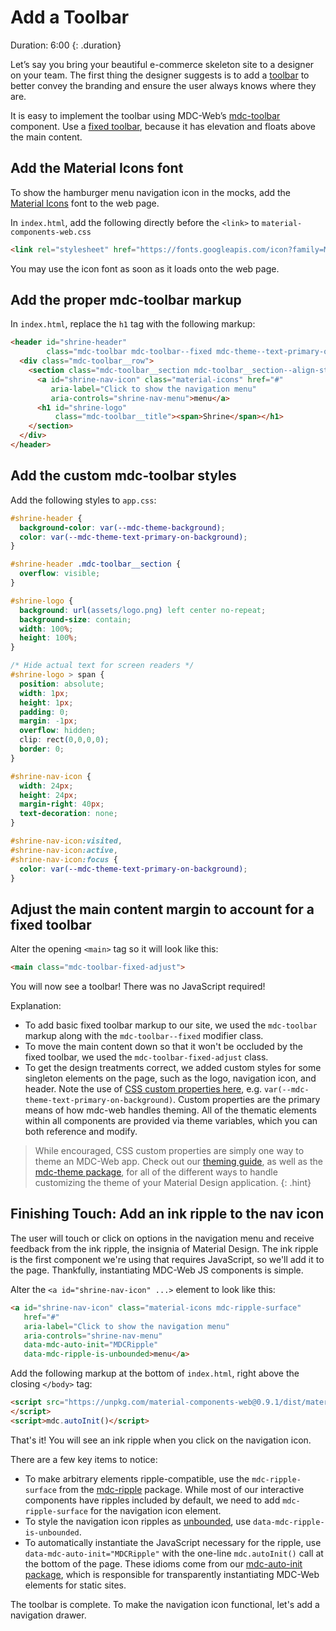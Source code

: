 <!--docs:
title: "3. Add a toolbar"
layout: landing
section: codelab
path: /codelab/3-toolbar/
-->

<link rel="stylesheet" href="css/codelab.css" />

# Add a Toolbar

Duration: 6:00
{: .duration}

Let’s say you bring your beautiful e-commerce skeleton site to a designer on your team. The first thing the designer suggests is to add a [toolbar](https://material.io/guidelines/components/toolbars.html) to better convey the branding and ensure the user always knows where they are.

It is easy to implement the toolbar using MDC-Web’s [mdc-toolbar](https://github.com/material-components/material-components-web/tree/master/packages/mdc-toolbar) component. Use a [fixed toolbar](https://github.com/material-components/material-components-web/tree/master/packages/mdc-toolbar#fixed-toolbars), because it has elevation and floats above the main content.

## Add the Material Icons font

To show the hamburger menu navigation icon in the mocks, add the [Material Icons](http://google.github.io/material-design-icons/#icon-font-for-the-web) font to the web page.

In `index.html`, add the following directly before the `<link>` to `material-components-web.css`

```html
<link rel="stylesheet" href="https://fonts.googleapis.com/icon?family=Material+Icons">
```

You may use the icon font as soon as it loads onto the web page.

## Add the proper mdc-toolbar markup

In `index.html`, replace the `h1` tag with the following markup:

```html
<header id="shrine-header"
        class="mdc-toolbar mdc-toolbar--fixed mdc-theme--text-primary-on-background">
  <div class="mdc-toolbar__row">
    <section class="mdc-toolbar__section mdc-toolbar__section--align-start">
      <a id="shrine-nav-icon" class="material-icons" href="#"
         aria-label="Click to show the navigation menu"
         aria-controls="shrine-nav-menu">menu</a>
      <h1 id="shrine-logo"
          class="mdc-toolbar__title"><span>Shrine</span></h1>
    </section>
  </div>
</header>
```

## Add the custom mdc-toolbar styles

Add the following styles to `app.css`:

```css
#shrine-header {
  background-color: var(--mdc-theme-background);
  color: var(--mdc-theme-text-primary-on-background);
}

#shrine-header .mdc-toolbar__section {
  overflow: visible;
}

#shrine-logo {
  background: url(assets/logo.png) left center no-repeat;
  background-size: contain;
  width: 100%;
  height: 100%;
}

/* Hide actual text for screen readers */
#shrine-logo > span {
  position: absolute;
  width: 1px;
  height: 1px;
  padding: 0;
  margin: -1px;
  overflow: hidden;
  clip: rect(0,0,0,0);
  border: 0;
}

#shrine-nav-icon {
  width: 24px;
  height: 24px;
  margin-right: 40px;
  text-decoration: none;
}

#shrine-nav-icon:visited,
#shrine-nav-icon:active,
#shrine-nav-icon:focus {
  color: var(--mdc-theme-text-primary-on-background);
}
```

## Adjust the main content margin to account for a fixed toolbar

Alter the opening `<main>` tag so it will look like this:

```html
<main class="mdc-toolbar-fixed-adjust">
```

You will now see a toolbar! There was no JavaScript required!

Explanation:

- To add basic fixed toolbar markup to our site, we used the `mdc-toolbar` markup along with the `mdc-toolbar--fixed` modifier class.
- To move the main content down so that it won't be occluded by the fixed toolbar, we used the `mdc-toolbar-fixed-adjust` class.
- To get the design treatments correct, we added custom styles for some singleton elements on the page, such as the logo, navigation icon, and header. Note the use of [CSS custom properties here](https://developer.mozilla.org/en-US/docs/Web/CSS/--*), e.g. `var(--mdc-theme-text-primary-on-background)`. Custom properties are the primary means of how mdc-web handles theming. All of the thematic elements within all components are provided via theme variables, which you can both reference and modify.

> While encouraged, CSS custom properties are simply one way to theme an MDC-Web app. Check out our [theming guide](https://github.com/material-components/material-components-web/blob/master/docs/theming.md), as well as the [mdc-theme package](https://github.com/material-components/material-components-web/tree/master/packages/mdc-theme), for all of the different ways to handle customizing the theme of your Material Design application.
{: .hint}

## Finishing Touch: Add an ink ripple to the nav icon

The user will touch or click on options in the navigation menu and receive feedback from the ink ripple, the insignia of Material Design. The ink ripple is the first component we're using that requires JavaScript, so we'll add it to the page. Thankfully, instantiating MDC-Web JS components is simple.

Alter the `<a id="shrine-nav-icon" ...>` element to look like this:

```html
<a id="shrine-nav-icon" class="material-icons mdc-ripple-surface"
   href="#"
   aria-label="Click to show the navigation menu"
   aria-controls="shrine-nav-menu"
   data-mdc-auto-init="MDCRipple"
   data-mdc-ripple-is-unbounded>menu</a>
```

Add the following markup at the bottom of `index.html`, right above the closing `</body>` tag:

```html
<script src="https://unpkg.com/material-components-web@0.9.1/dist/material-components-web.min.js">
</script>
<script>mdc.autoInit()</script>
```

That's it! You will see an ink ripple when you click on the navigation icon.

There are a few key items to notice:

- To make arbitrary elements ripple-compatible, use the `mdc-ripple-surface` from the [mdc-ripple](https://github.com/material-components/material-components-web/tree/master/packages/mdc-ripple) package. While most of our interactive components have ripples included by default, we need to add `mdc-ripple-surface` for the navigation icon element.
- To style the navigation icon ripples as [unbounded](https://github.com/material-components/material-components-web/tree/master/packages/mdc-ripple#unbounded-ripples), use `data-mdc-ripple-is-unbounded`.
- To automatically instantiate the JavaScript necessary for the ripple, use `data-mdc-auto-init="MDCRipple"`  with the one-line `mdc.autoInit()` call at the bottom of the page. These idioms come from our [mdc-auto-init package](https://github.com/material-components/material-components-web/tree/master/packages/mdc-auto-init), which is responsible for transparently instantiating MDC-Web elements for static sites.

The toolbar is complete. To make the navigation icon functional, let's add a navigation drawer.
